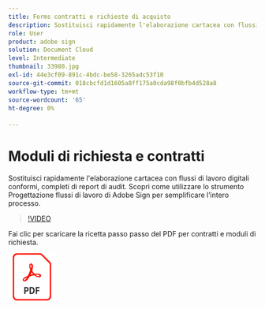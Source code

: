 ```yaml
---
title: Forms contratti e richieste di acquisto
description: Sostituisci rapidamente l'elaborazione cartacea con flussi di lavoro digitali conformi, completi di report di audit
role: User
product: adobe sign
solution: Document Cloud
level: Intermediate
thumbnail: 33980.jpg
exl-id: 44e3cf09-891c-4bdc-be58-3265adc53f10
source-git-commit: 018cbcfd1d1605a8ff175a0cda98f0bfb4d528a8
workflow-type: tm+mt
source-wordcount: '65'
ht-degree: 0%

---
```


# Moduli di richiesta e contratti

Sostituisci rapidamente l&#39;elaborazione cartacea con flussi di lavoro digitali conformi, completi di report di audit. Scopri come utilizzare lo strumento Progettazione flussi di lavoro di Adobe Sign per semplificare l’intero processo.

>[!VIDEO](https://video.tv.adobe.com/v/33980?hidetitle=true)

Fai clic per scaricare la ricetta passo passo del PDF per contratti e moduli di richiesta.

[![Download PDF Recipe](../assets/acrobat_PDF_96.png)](../assets/adobe-sign_set_up_a_workflow_use_case.pdf)
